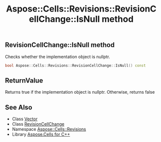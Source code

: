 ﻿---
title: Aspose::Cells::Revisions::RevisionCellChange::IsNull method
linktitle: IsNull
second_title: Aspose.Cells for C++ API Reference
description: 'Aspose::Cells::Revisions::RevisionCellChange::IsNull method. Checks whether the implementation object is nullptr in C++.'
type: docs
weight: 500
url: /cpp/aspose.cells.revisions/revisioncellchange/isnull/
---
## RevisionCellChange::IsNull method


Checks whether the implementation object is nullptr.

```cpp
bool Aspose::Cells::Revisions::RevisionCellChange::IsNull() const
```


## ReturnValue

Returns true if the implementation object is nullptr. Otherwise, returns false

## See Also

* Class [Vector](../../../aspose.cells/vector/)
* Class [RevisionCellChange](../)
* Namespace [Aspose::Cells::Revisions](../../)
* Library [Aspose.Cells for C++](../../../)
